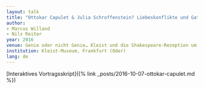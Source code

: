 ```yaml
---
layout: talk
title: "Ottokar Capulet & Julia Schroffenstein? Liebeskonflikte und Gattungskontexte bei Kleist und Shakespeare"
author:
- Marcus Willand
- Nils Reiter
year: 2016
venue: Genie oder nicht Genie… Kleist und die Shakespeare-Rezeption um 1800
institution: Kleist-Museum, Frankfurt (Oder)
lang: de
---
```


[Interaktives Vortragsskript]({% link _posts/2016-10-07-ottokar-capulet.md %})
